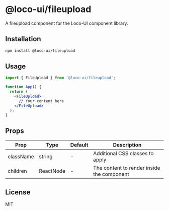# @loco-ui/fileupload

A fileupload component for the Loco-UI component library.

## Installation

```bash
npm install @loco-ui/fileupload
```

## Usage

```jsx
import { FileUpload } from '@loco-ui/fileupload';

function App() {
  return (
    <FileUpload>
      // Your content here
    </FileUpload>
  );
}
```

## Props

| Prop | Type | Default | Description |
|------|------|---------|-------------|
| className | string | - | Additional CSS classes to apply |
| children | ReactNode | - | The content to render inside the component |

## License

MIT
